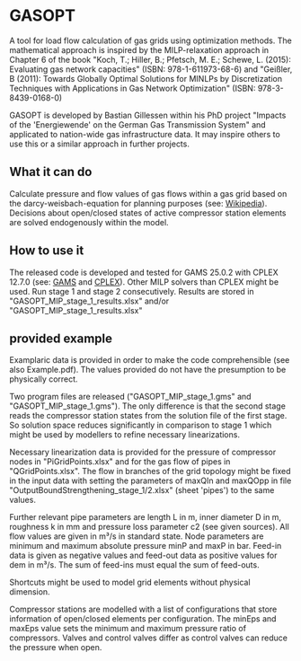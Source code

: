 # GASOPT

A tool for load flow calculation of gas grids using optimization methods. The mathematical approach is inspired by the MILP-relaxation approach in Chapter 6 of the book "Koch, T.; Hiller, B.; Pfetsch, M. E.; Schewe, L. (2015): Evaluating gas network capacities" (ISBN: 978-1-611973-68-6) and "Geißler, B (2011): Towards Globally Optimal Solutions for MINLPs by Discretization Techniques with Applications in Gas Network Optimization" (ISBN: 978-3-8439-0168-0)

GASOPT is developed by Bastian Gillessen within his PhD project "Impacts of the 'Energiewende' on the German Gas Transmission System" and applicated to nation-wide gas infrastructure data. It may inspire others to use this or a similar approach in further projects.

## What it can do

Calculate pressure and flow values of gas flows within a gas grid based on the darcy-weisbach-equation for planning purposes (see: [Wikipedia](https://en.wikipedia.org/wiki/Darcy%E2%80%93Weisbach_equation)). Decisions about open/closed states of active compressor station elements are solved endogenously within the model. 

## How to use it

The released code is developed and tested for GAMS 25.0.2 with CPLEX 12.7.0 (see: [GAMS](https://www.gams.com/) and [CPLEX](https://www.ibm.com/de-de/products/ilog-cplex-optimization-studio)). Other MILP solvers than CPLEX might be used. Run stage 1 and stage 2 consecutively. Results are stored in "GASOPT_MIP_stage_1_results.xlsx" and/or "GASOPT_MIP_stage_1_results.xlsx"

## provided example

Examplaric data is provided in order to make the code comprehensible (see also Example.pdf). The values provided  do not have the presumption to be physically correct. 

Two program files are released ("GASOPT_MIP_stage_1.gms" and "GASOPT_MIP_stage_1.gms"). The only difference is that the second stage reads the compressor station states from the solution file of the first stage. So solution space reduces significantly in comparison to stage 1 which might be used by modellers to refine necessary linearizations. 

Necessary linearization data is provided for the pressure of compressor nodes in "PiGridPoints.xlsx" and for the gas flow of pipes in "QGridPoints.xlsx". The flow in branches of the grid topology might be fixed in the input data with setting the parameters of maxQIn and maxQOpp in file "OutputBoundStrengthening_stage_1/2.xlsx" (sheet 'pipes') to the same values. 

Further relevant pipe parameters are length L in m, inner diameter D in m, roughness k in mm and pressure loss parameter c2 (see given sources). All flow values are given in m³/s in standard state. Node parameters are minimum and maximum absolute pressure minP and maxP in bar. Feed-in data is given as negative values and feed-out data as positive values for dem in m³/s. The sum of feed-ins must equal the sum of feed-outs.

Shortcuts might be used to model grid elements without physical dimension.

Compressor stations are modelled with a list of configurations that store information of open/closed elements per configuration. The minEps and maxEps value sets the minimum and maximum pressure ratio of compressors. Valves and control valves differ as control valves can reduce the pressure when open.



